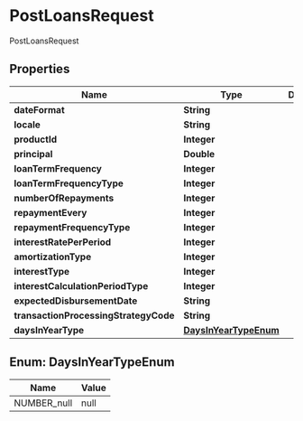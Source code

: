 

# PostLoansRequest

PostLoansRequest
## Properties

Name | Type                                          | Description | Notes
------------ |-----------------------------------------------| ------------- | -------------
**dateFormat** | **String**                                    |  |  [optional]
**locale** | **String**                                    |  |  [optional]
**productId** | **Integer**                                   |  |  [optional]
**principal** | **Double**                                    |  |  [optional]
**loanTermFrequency** | **Integer**                                   |  |  [optional]
**loanTermFrequencyType** | **Integer**                                   |  |  [optional]
**numberOfRepayments** | **Integer**                                   |  |  [optional]
**repaymentEvery** | **Integer**                                   |  |  [optional]
**repaymentFrequencyType** | **Integer**                                   |  |  [optional]
**interestRatePerPeriod** | **Integer**                                   |  |  [optional]
**amortizationType** | **Integer**                                   |  |  [optional]
**interestType** | **Integer**                                   |  |  [optional]
**interestCalculationPeriodType** | **Integer**                                   |  |  [optional]
**expectedDisbursementDate** | **String**                                    |  |  [optional]
**transactionProcessingStrategyCode** | **String**                                    |  |  [optional]
**daysInYearType** | [**DaysInYearTypeEnum**](#DaysInYearTypeEnum) |  |  [optional]



## Enum: DaysInYearTypeEnum

Name | Value
---- | -----
NUMBER_null | null



